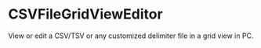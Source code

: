 # CSVFileGridViewEditor
View or edit a CSV/TSV or any customized delimiter file in a grid view in PC. 
